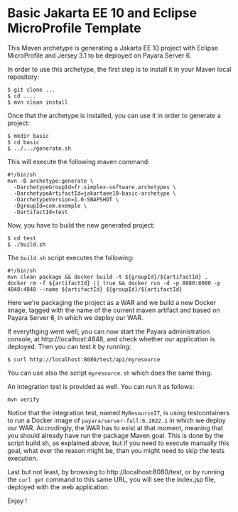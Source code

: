 # Basic Jakarta EE 10 and Eclipse MicroProfile Template

This Maven archetype is generating a Jakarta EE 10 project with Eclipse MicroProfile and Jersey 3.1 to be deployed on Payara Server 6.

In order to use this archetype, the first step is to install it in your Maven local repository:

    $ git clone ...
    $ cd ....
    $ mvn clean install

Once that the archetype is installed, you can use it in order to generate a project:

    $ mkdir basic
    $ cd basic
    $ ../.../generate.sh

This will execute the following maven command:

    #!/bin/sh
    mvn -B archetype:generate \
      -DarchetypeGroupId=fr.simplex-software.archetypes \
      -DarchetypeArtifactId=jakartaee10-basic-archetype \
      -DarchetypeVersion=1.0-SNAPSHOT \
      -DgroupId=com.exemple \
      -DartifactId=test

Now, you have to build the new generated project:

    $ cd test
    $ ./build.sh

The `build.sh` script executes the following:

    #!/bin/sh
    mvn clean package && docker build -t ${groupId}/${artifactId} .
    docker rm -f ${artifactId} || true && docker run -d -p 8080:8080 -p 4848:4848 --name ${artifactId} ${groupId}/${artifactId}

Here we're packaging the project as a WAR and we build a new Docker image, tagged with the name of the current maven artifact and based on Payara Server 6, in which we deploy our WAR. 

If everythging went well, you can now start the Payara administration console, at http://localhost:4848, and check whether our application is deployed. Then you can test it by running:

    $ curl http://localhost:8080/test/api/myresource

You can use also the script `myresource.sh` which does the same thing.

An integration test is provided as well. You can run it as follows:

    mvn verify

Notice that the integration test, named `MyResourceIT`, is using testcontainers to run a Docker image of `payara/server-full:6.2022.1` in which we deploy our WAR. Accrodingly, the WAR has to exist at that moment, meaning that you should already have run the package Maven goal. This is done by the script build.sh, as explained above, but if you need to execute manually this goal, what ever the reason might be, than you might need to skip the tests execution.

Last but not least, by browsing to http://localhost:8080/test, or by running the `curl get` command to this same URL, you will see the index.jsp file, deployed with the web application.

Enjoy !